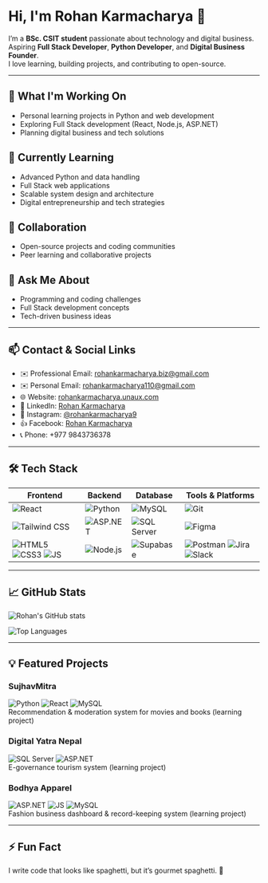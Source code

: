 # Hi, I'm Rohan Karmacharya 👋

I’m a **BSc. CSIT student** passionate about technology and digital business. Aspiring **Full Stack Developer**, **Python Developer**, and **Digital Business Founder**.  
I love learning, building projects, and contributing to open-source.

---

## 🔭 What I'm Working On
- Personal learning projects in Python and web development
- Exploring Full Stack development (React, Node.js, ASP.NET)
- Planning digital business and tech solutions

## 🌱 Currently Learning
- Advanced Python and data handling
- Full Stack web applications
- Scalable system design and architecture
- Digital entrepreneurship and tech strategies

## 👯 Collaboration
- Open-source projects and coding communities
- Peer learning and collaborative projects

## 💬 Ask Me About
- Programming and coding challenges
- Full Stack development concepts
- Tech-driven business ideas

---

## 📫 Contact & Social Links
- ✉️ Professional Email: [rohankarmacharya.biz@gmail.com](mailto:rohankarmacharya.biz@gmail.com)  
- ✉️ Personal Email: [rohankarmacharya110@gmail.com](mailto:rohankarmacharya110@gmail.com)  
- 🌐 Website: [rohankarmacharya.unaux.com](http://rohankarmacharya.unaux.com)  
- 🔗 LinkedIn: [Rohan Karmacharya](https://www.linkedin.com/in/rohan-karmacharya-1290a2385/)  
- 📸 Instagram: [@rohankarmacharya9](https://www.instagram.com/rohankarmacharya9/)  
- 👍 Facebook: [Rohan Karmacharya](https://www.facebook.com/rohan.karmacharya.71)  
- 📞 Phone: +977 9843736378

---

## 🛠️ Tech Stack

| Frontend | Backend | Database | Tools & Platforms |
|----------|---------|----------|-----------------|
| ![React](https://img.shields.io/badge/React-61DAFB?style=for-the-badge&logo=react&logoColor=white) | ![Python](https://img.shields.io/badge/Python-3776AB?style=for-the-badge&logo=python&logoColor=white) | ![MySQL](https://img.shields.io/badge/MySQL-4479A1?style=for-the-badge&logo=mysql&logoColor=white) | ![Git](https://img.shields.io/badge/Git-F05032?style=for-the-badge&logo=git&logoColor=white) |
| ![Tailwind CSS](https://img.shields.io/badge/Tailwind_CSS-06B6D4?style=for-the-badge&logo=tailwind-css&logoColor=white) | ![ASP.NET](https://img.shields.io/badge/ASP.NET-512BD4?style=for-the-badge&logo=dot-net&logoColor=white) | ![SQL Server](https://img.shields.io/badge/SQL_Server-CC2927?style=for-the-badge&logo=microsoft-sql-server&logoColor=white) | ![Figma](https://img.shields.io/badge/Figma-F24E1E?style=for-the-badge&logo=figma&logoColor=white) |
| ![HTML5](https://img.shields.io/badge/HTML5-E34F26?style=for-the-badge&logo=html5&logoColor=white) ![CSS3](https://img.shields.io/badge/CSS3-1572B6?style=for-the-badge&logo=css3&logoColor=white) ![JS](https://img.shields.io/badge/JavaScript-F7DF1E?style=for-the-badge&logo=javascript&logoColor=black) | ![Node.js](https://img.shields.io/badge/Node.js-339933?style=for-the-badge&logo=node.js&logoColor=white) | ![Supabase](https://img.shields.io/badge/Supabase-3ECF8E?style=for-the-badge&logo=supabase&logoColor=white) | ![Postman](https://img.shields.io/badge/Postman-FF6C37?style=for-the-badge&logo=postman&logoColor=white) ![Jira](https://img.shields.io/badge/Jira-0052CC?style=for-the-badge&logo=jira&logoColor=white) ![Slack](https://img.shields.io/badge/Slack-4A154B?style=for-the-badge&logo=slack&logoColor=white) |

---

## 📈 GitHub Stats

![Rohan's GitHub stats](https://github-readme-stats.vercel.app/api?username=rohankarmacharya&show_icons=true&theme=vue)

![Top Languages](https://github-readme-stats.vercel.app/api/top-langs/?username=rohankarmacharya&layout=compact&theme=vue)

---

## 💡 Featured Projects

### **SujhavMitra**
![Python](https://img.shields.io/badge/Python-3776AB?style=for-the-badge&logo=python&logoColor=white) ![React](https://img.shields.io/badge/React-61DAFB?style=for-the-badge&logo=react&logoColor=white) ![MySQL](https://img.shields.io/badge/MySQL-4479A1?style=for-the-badge&logo=mysql&logoColor=white)  
Recommendation & moderation system for movies and books (learning project)

### **Digital Yatra Nepal**
![SQL Server](https://img.shields.io/badge/SQL_Server-CC2927?style=for-the-badge&logo=microsoft-sql-server&logoColor=white) ![ASP.NET](https://img.shields.io/badge/ASP.NET-512BD4?style=for-the-badge&logo=dot-net&logoColor=white)  
E-governance tourism system (learning project)

### **Bodhya Apparel**
![ASP.NET](https://img.shields.io/badge/ASP.NET-512BD4?style=for-the-badge&logo=dot-net&logoColor=white) ![JS](https://img.shields.io/badge/JavaScript-F7DF1E?style=for-the-badge&logo=javascript&logoColor=black) ![MySQL](https://img.shields.io/badge/MySQL-4479A1?style=for-the-badge&logo=mysql&logoColor=white)  
Fashion business dashboard & record-keeping system (learning project)

---

## ⚡ Fun Fact
I write code that looks like spaghetti, but it’s gourmet spaghetti. 🍝
